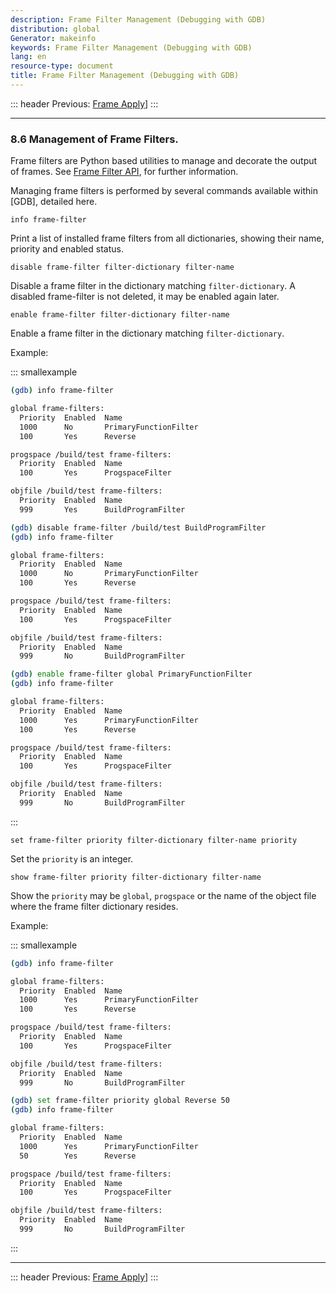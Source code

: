 ```yaml
---
description: Frame Filter Management (Debugging with GDB)
distribution: global
Generator: makeinfo
keywords: Frame Filter Management (Debugging with GDB)
lang: en
resource-type: document
title: Frame Filter Management (Debugging with GDB)
---
```

::: header
Previous: [Frame Apply](Frame-Apply.html#Frame-Apply)]
:::

---

### 8.6 Management of Frame Filters.

Frame filters are Python based utilities to manage and decorate the output of frames. See [Frame Filter API](Frame-Filter-API.html#Frame-Filter-API), for further information.

Managing frame filters is performed by several commands available within [GDB], detailed here.

`info frame-filter`

Print a list of installed frame filters from all dictionaries, showing their name, priority and enabled status.

`disable frame-filter filter-dictionary filter-name`

Disable a frame filter in the dictionary matching `filter-dictionary`. A disabled frame-filter is not deleted, it may be enabled again later.

`enable frame-filter filter-dictionary filter-name`

Enable a frame filter in the dictionary matching `filter-dictionary`.

Example:

::: smallexample

```bash
(gdb) info frame-filter

global frame-filters:
  Priority  Enabled  Name
  1000      No       PrimaryFunctionFilter
  100       Yes      Reverse

progspace /build/test frame-filters:
  Priority  Enabled  Name
  100       Yes      ProgspaceFilter

objfile /build/test frame-filters:
  Priority  Enabled  Name
  999       Yes      BuildProgramFilter

(gdb) disable frame-filter /build/test BuildProgramFilter
(gdb) info frame-filter

global frame-filters:
  Priority  Enabled  Name
  1000      No       PrimaryFunctionFilter
  100       Yes      Reverse

progspace /build/test frame-filters:
  Priority  Enabled  Name
  100       Yes      ProgspaceFilter

objfile /build/test frame-filters:
  Priority  Enabled  Name
  999       No       BuildProgramFilter

(gdb) enable frame-filter global PrimaryFunctionFilter
(gdb) info frame-filter

global frame-filters:
  Priority  Enabled  Name
  1000      Yes      PrimaryFunctionFilter
  100       Yes      Reverse

progspace /build/test frame-filters:
  Priority  Enabled  Name
  100       Yes      ProgspaceFilter

objfile /build/test frame-filters:
  Priority  Enabled  Name
  999       No       BuildProgramFilter
```

:::

`set frame-filter priority filter-dictionary filter-name priority`

Set the `priority` is an integer.

`show frame-filter priority filter-dictionary filter-name`

Show the `priority` may be `global`, `progspace` or the name of the object file where the frame filter dictionary resides.

Example:

::: smallexample

```bash
(gdb) info frame-filter

global frame-filters:
  Priority  Enabled  Name
  1000      Yes      PrimaryFunctionFilter
  100       Yes      Reverse

progspace /build/test frame-filters:
  Priority  Enabled  Name
  100       Yes      ProgspaceFilter

objfile /build/test frame-filters:
  Priority  Enabled  Name
  999       No       BuildProgramFilter

(gdb) set frame-filter priority global Reverse 50
(gdb) info frame-filter

global frame-filters:
  Priority  Enabled  Name
  1000      Yes      PrimaryFunctionFilter
  50        Yes      Reverse

progspace /build/test frame-filters:
  Priority  Enabled  Name
  100       Yes      ProgspaceFilter

objfile /build/test frame-filters:
  Priority  Enabled  Name
  999       No       BuildProgramFilter
```

:::

---

::: header
Previous: [Frame Apply](Frame-Apply.html#Frame-Apply)]
:::
